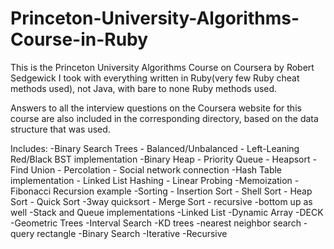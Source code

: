 # Princeton-University-Algorithms-Course-in-Ruby

This is the Princeton University Algorithms Course on Coursera by Robert Sedgewick I took with everything written in Ruby(very few Ruby cheat methods used), not Java,
with bare to none Ruby methods used.

Answers to all the interview questions on the Coursera website for this course are also included in the corresponding directory, based
on the data structure that was used.

Includes:
  -Binary Search Trees
    - Balanced/Unbalanced
    - Left-Leaning Red/Black BST implementation
  -Binary Heap
    - Priority Queue
    - Heapsort
  -Find Union
    - Percolation
    - Social network connection
  -Hash Table implementation
    - Linked List Hashing
    - Linear Probing
  -Memoization
    - Fibonacci Recursion example
  -Sorting
    - Insertion Sort
    - Shell Sort
    - Heap Sort
    - Quick Sort
     -3way quicksort
    - Merge Sort - recursive
     -bottom up as well
   -Stack and Queue implementations
     -Linked List
     -Dynamic Array
     -DECK
   -Geometric Trees
     -Interval Search
     -KD trees
      -nearest neighbor search
      -query rectangle
   -Binary Search
     -Iterative
     -Recursive
